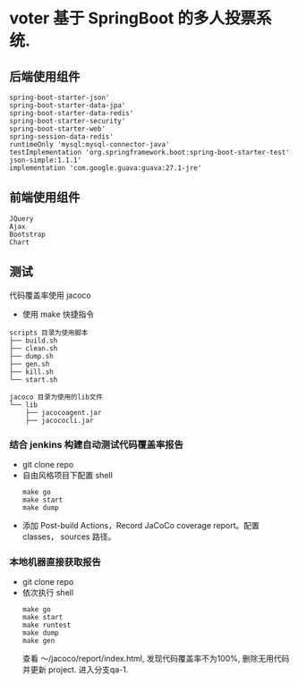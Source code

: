 # voter 基于 SpringBoot 的多人投票系统.

## 后端使用组件
```
spring-boot-starter-json'
spring-boot-starter-data-jpa'
spring-boot-starter-data-redis'
spring-boot-starter-security'
spring-boot-starter-web'
spring-session-data-redis'
runtimeOnly 'mysql:mysql-connector-java'
testImplementation 'org.springframework.boot:spring-boot-starter-test'
json-simple:1.1.1'
implementation 'com.google.guava:guava:27.1-jre'
```

## 前端使用组件
```
JQuery
Ajax
Bootstrap
Chart
```

## 测试
代码覆盖率使用 jacoco
- 使用 make 快捷指令
```
scripts 目录为使用脚本
├── build.sh
├── clean.sh
├── dump.sh
├── gen.sh
├── kill.sh
└── start.sh

jacoco 目录为使用的lib文件
└── lib
    ├── jacocoagent.jar
    ├── jacococli.jar
```

### 结合 jenkins 构建自动测试代码覆盖率报告
- git clone repo
- 自由风格项目下配置 shell
    ```
    make go
    make start
    make dump
    ```
- 添加 Post-build Actions，Record JaCoCo coverage report。配置 classes， sources 路径。


### 本地机器直接获取报告
- git clone repo
- 依次执行 shell
    ```
    make go
    make start
    make runtest
    make dump
    make gen
    ```
    查看 ～/jacoco/report/index.html, 发现代码覆盖率不为100%, 删除无用代码并更新 project. 进入分支qa-1.
